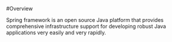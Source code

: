 #Overview 

Spring framework is an open source Java platform that provides comprehensive infrastructure support for developing robust Java applications very easily and very rapidly.

